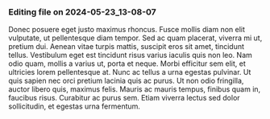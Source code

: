 

### Editing file on 2024-05-23_13-08-07

Donec posuere eget justo maximus rhoncus. Fusce mollis diam non elit vulputate, ut pellentesque diam tempor. Sed ac quam placerat, viverra mi ut, pretium dui. Aenean vitae turpis mattis, suscipit eros sit amet, tincidunt tellus. Vestibulum eget est tincidunt risus varius iaculis quis non leo. Nam odio quam, mollis a varius ut, porta et neque. Morbi efficitur sem elit, et ultricies lorem pellentesque at. Nunc ac tellus a urna egestas pulvinar. Ut quis sapien nec orci pretium lacinia quis ac purus. Ut non odio fringilla, auctor libero quis, maximus felis. Mauris ac mauris tempus, finibus quam in, faucibus risus. Curabitur ac purus sem. Etiam viverra lectus sed dolor sollicitudin, et egestas urna fermentum.


